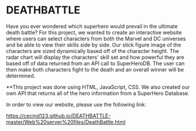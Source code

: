 # DEATHBATTLE

Have you ever wondered which superhero would prevail in the ultimate death battle? For this project, we wanted to create an interactive website where users can select characters from both the Marvel and DC universes and be able to view their skills side by side. Our stick figure image of the characters are sized dynamically based off of the character height. The radar chart will display the characters' skill set and how powerful they are based off of data returned from an API call to SuperHeroDB. The user can then make both characters fight to the death and an overall winner will be determined. 

**This project was done using HTML, JavaScript, CSS. We also created our own API that returns all of the hero information from a SuperHero Database. 

In order to view our website, please use the following link: 

https://cecind123.github.io/DEATHBATTLE-master/Web%20server%20files/DeathBattle.html
